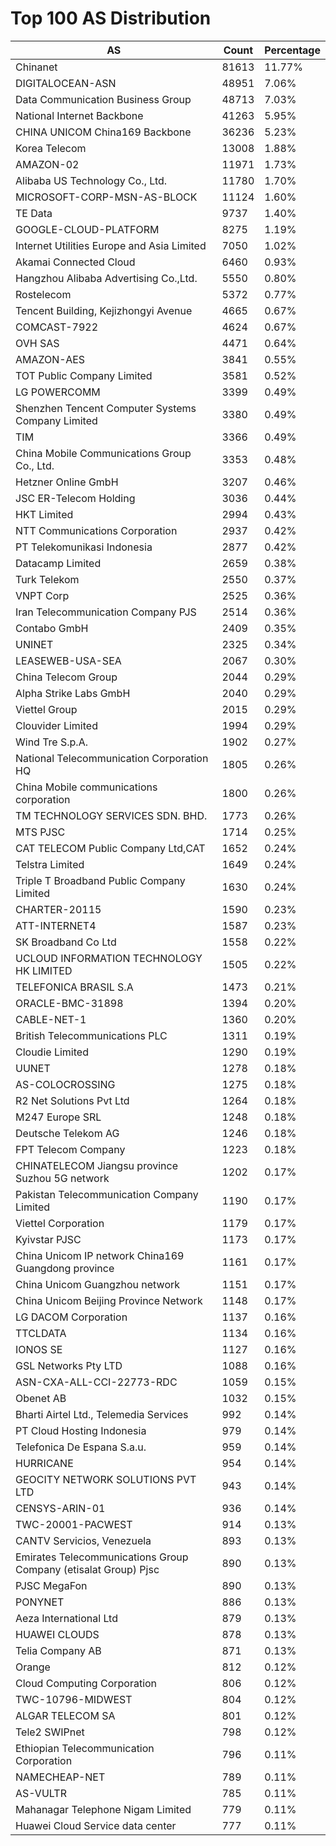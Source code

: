 # Top 100 AS Distribution
| AS | Count | Percentage |
|----|----|----|
| Chinanet | 81613 | 11.77% |
| DIGITALOCEAN-ASN | 48951 | 7.06% |
| Data Communication Business Group | 48713 | 7.03% |
| National Internet Backbone | 41263 | 5.95% |
| CHINA UNICOM China169 Backbone | 36236 | 5.23% |
| Korea Telecom | 13008 | 1.88% |
| AMAZON-02 | 11971 | 1.73% |
| Alibaba US Technology Co., Ltd. | 11780 | 1.70% |
| MICROSOFT-CORP-MSN-AS-BLOCK | 11124 | 1.60% |
| TE Data | 9737 | 1.40% |
| GOOGLE-CLOUD-PLATFORM | 8275 | 1.19% |
| Internet Utilities Europe and Asia Limited | 7050 | 1.02% |
| Akamai Connected Cloud | 6460 | 0.93% |
| Hangzhou Alibaba Advertising Co.,Ltd. | 5550 | 0.80% |
| Rostelecom | 5372 | 0.77% |
| Tencent Building, Kejizhongyi Avenue | 4665 | 0.67% |
| COMCAST-7922 | 4624 | 0.67% |
| OVH SAS | 4471 | 0.64% |
| AMAZON-AES | 3841 | 0.55% |
| TOT Public Company Limited | 3581 | 0.52% |
| LG POWERCOMM | 3399 | 0.49% |
| Shenzhen Tencent Computer Systems Company Limited | 3380 | 0.49% |
| TIM | 3366 | 0.49% |
| China Mobile Communications Group Co., Ltd. | 3353 | 0.48% |
| Hetzner Online GmbH | 3207 | 0.46% |
| JSC ER-Telecom Holding | 3036 | 0.44% |
| HKT Limited | 2994 | 0.43% |
| NTT Communications Corporation | 2937 | 0.42% |
| PT Telekomunikasi Indonesia | 2877 | 0.42% |
| Datacamp Limited | 2659 | 0.38% |
| Turk Telekom | 2550 | 0.37% |
| VNPT Corp | 2525 | 0.36% |
| Iran Telecommunication Company PJS | 2514 | 0.36% |
| Contabo GmbH | 2409 | 0.35% |
| UNINET | 2325 | 0.34% |
| LEASEWEB-USA-SEA | 2067 | 0.30% |
| China Telecom Group | 2044 | 0.29% |
| Alpha Strike Labs GmbH | 2040 | 0.29% |
| Viettel Group | 2015 | 0.29% |
| Clouvider Limited | 1994 | 0.29% |
| Wind Tre S.p.A. | 1902 | 0.27% |
| National Telecommunication Corporation HQ | 1805 | 0.26% |
| China Mobile communications corporation | 1800 | 0.26% |
| TM TECHNOLOGY SERVICES SDN. BHD. | 1773 | 0.26% |
| MTS PJSC | 1714 | 0.25% |
| CAT TELECOM Public Company Ltd,CAT | 1652 | 0.24% |
| Telstra Limited | 1649 | 0.24% |
| Triple T Broadband Public Company Limited | 1630 | 0.24% |
| CHARTER-20115 | 1590 | 0.23% |
| ATT-INTERNET4 | 1587 | 0.23% |
| SK Broadband Co Ltd | 1558 | 0.22% |
| UCLOUD INFORMATION TECHNOLOGY HK LIMITED | 1505 | 0.22% |
| TELEFONICA BRASIL S.A | 1473 | 0.21% |
| ORACLE-BMC-31898 | 1394 | 0.20% |
| CABLE-NET-1 | 1360 | 0.20% |
| British Telecommunications PLC | 1311 | 0.19% |
| Cloudie Limited | 1290 | 0.19% |
| UUNET | 1278 | 0.18% |
| AS-COLOCROSSING | 1275 | 0.18% |
| R2 Net Solutions Pvt Ltd | 1264 | 0.18% |
| M247 Europe SRL | 1248 | 0.18% |
| Deutsche Telekom AG | 1246 | 0.18% |
| FPT Telecom Company | 1223 | 0.18% |
| CHINATELECOM Jiangsu province Suzhou 5G network | 1202 | 0.17% |
| Pakistan Telecommunication Company Limited | 1190 | 0.17% |
| Viettel Corporation | 1179 | 0.17% |
| Kyivstar PJSC | 1173 | 0.17% |
| China Unicom IP network China169 Guangdong province | 1161 | 0.17% |
| China Unicom Guangzhou network | 1151 | 0.17% |
| China Unicom Beijing Province Network | 1148 | 0.17% |
| LG DACOM Corporation | 1137 | 0.16% |
| TTCLDATA | 1134 | 0.16% |
| IONOS SE | 1127 | 0.16% |
| GSL Networks Pty LTD | 1088 | 0.16% |
| ASN-CXA-ALL-CCI-22773-RDC | 1059 | 0.15% |
| Obenet AB | 1032 | 0.15% |
| Bharti Airtel Ltd., Telemedia Services | 992 | 0.14% |
| PT Cloud Hosting Indonesia | 979 | 0.14% |
| Telefonica De Espana S.a.u. | 959 | 0.14% |
| HURRICANE | 954 | 0.14% |
| GEOCITY NETWORK SOLUTIONS PVT LTD | 943 | 0.14% |
| CENSYS-ARIN-01 | 936 | 0.14% |
| TWC-20001-PACWEST | 914 | 0.13% |
| CANTV Servicios, Venezuela | 893 | 0.13% |
| Emirates Telecommunications Group Company (etisalat Group) Pjsc | 890 | 0.13% |
| PJSC MegaFon | 890 | 0.13% |
| PONYNET | 886 | 0.13% |
| Aeza International Ltd | 879 | 0.13% |
| HUAWEI CLOUDS | 878 | 0.13% |
| Telia Company AB | 871 | 0.13% |
| Orange | 812 | 0.12% |
| Cloud Computing Corporation | 806 | 0.12% |
| TWC-10796-MIDWEST | 804 | 0.12% |
| ALGAR TELECOM SA | 801 | 0.12% |
| Tele2 SWIPnet | 798 | 0.12% |
| Ethiopian Telecommunication Corporation | 796 | 0.11% |
| NAMECHEAP-NET | 789 | 0.11% |
| AS-VULTR | 785 | 0.11% |
| Mahanagar Telephone Nigam Limited | 779 | 0.11% |
| Huawei Cloud Service data center | 777 | 0.11% |
